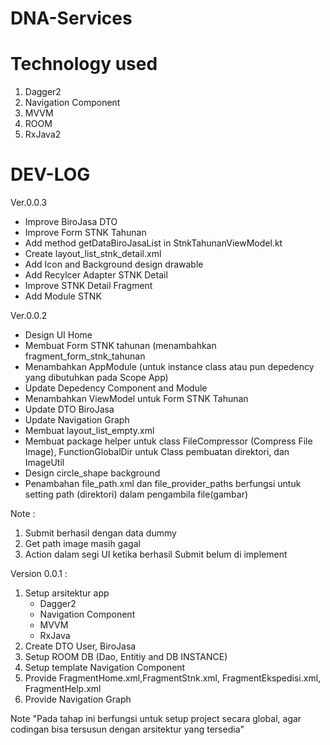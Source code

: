 # DNA-Services

# Technology used

1. Dagger2
2. Navigation Component
3. MVVM
4. ROOM
5. RxJava2

# DEV-LOG
Ver.0.0.3
- Improve BiroJasa DTO
- Improve Form STNK Tahunan
- Add method getDataBiroJasaList in StnkTahunanViewModel.kt
- Create layout_list_stnk_detail.xml
- Add Icon and Background design drawable
- Add Recylcer Adapter STNK Detail
- Improve STNK Detail Fragment
- Add Module STNK

Ver.0.0.2
- Design UI Home 
- Membuat Form STNK tahunan (menambahkan fragment_form_stnk_tahunan
- Menambahkan AppModule (untuk instance class atau pun depedency yang dibutuhkan pada Scope App)
- Update Depedency Component and Module
- Menambahkan ViewModel untuk Form STNK Tahunan
- Update DTO BiroJasa
- Update Navigation Graph
- Membuat layout_list_empty.xml
- Membuat package helper untuk class FileCompressor (Compress File Image), FunctionGlobalDir untuk Class pembuatan direktori, dan ImageUtil
- Design circle_shape background
- Penambahan file_path.xml dan file_provider_paths berfungsi untuk setting path (direktori) dalam pengambila file(gambar)

Note : 
1. Submit berhasil dengan data dummy
2. Get path image masih gagal
3. Action dalam segi UI ketika berhasil Submit belum di implement


Version 0.0.1 :
1. Setup arsitektur app
   - Dagger2
   - Navigation Component
   - MVVM
   - RxJava
2. Create DTO User, BiroJasa
3. Setup ROOM DB (Dao, Entitiy and DB INSTANCE)
4. Setup template Navigation Component
5. Provide FragmentHome.xml,FragmentStnk.xml, FragmentEkspedisi.xml, FragmentHelp.xml
6. Provide Navigation Graph

Note "Pada tahap ini berfungsi untuk setup project secara global, agar codingan bisa tersusun dengan arsitektur yang tersedia"
